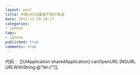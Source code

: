 ```yaml
---
layout: post
title: 判断iOS设备能不能打电话
date: 2012-12-29 18:27
categories:
- iphone
tags:
- iphone
published: true
comments: true
---
```

代码：
    [[UIApplication sharedApplication] canOpenURL:[NSURL URLWithString:@"tel://"]];
